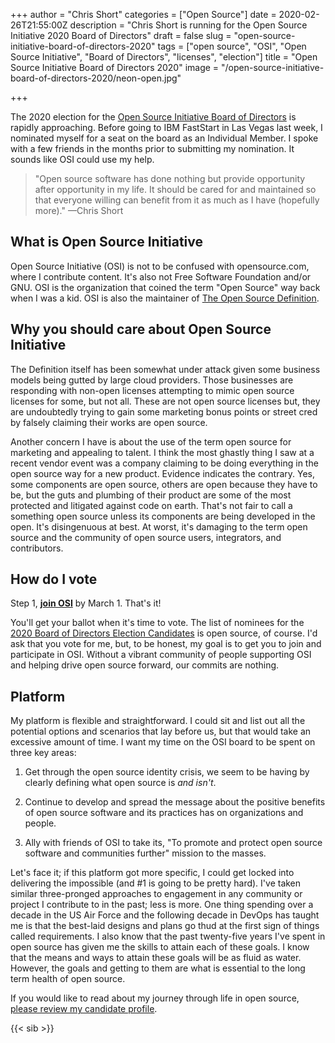 +++
author = "Chris Short"
categories = ["Open Source"]
date = 2020-02-26T21:55:00Z
description = "Chris Short is running for the Open Source Initiative 2020 Board of Directors"
draft = false
slug = "open-source-initiative-board-of-directors-2020"
tags = ["open source", "OSI", "Open Source Initiative", "Board of Directors", "licenses", "election"]
title = "Open Source Initiative Board of Directors 2020"
image = "/open-source-initiative-board-of-directors-2020/neon-open.jpg"

+++

The 2020 election for the [Open Source Initiative Board of Directors](https://wiki.opensource.org/bin/Main/OSI+Board+of+Directors/) is rapidly approaching. Before going to IBM FastStart in Las Vegas last week, I nominated myself for a seat on the board as an Individual Member. I spoke with a few friends in the months prior to submitting my nomination. It sounds like OSI could use my help.

> "Open source software has done nothing but provide opportunity after opportunity in my life. It should be cared for and maintained so that everyone willing can benefit from it as much as I have (hopefully more)." —Chris Short

## What is Open Source Initiative

Open Source Initiative (OSI) is not to be confused with opensource.com, where I contribute content. It's also not Free Software Foundation and/or GNU. OSI is the organization that coined the term "Open Source"
way back when I was a kid. OSI is also the maintainer of [The Open Source Definition](https://opensource.org/osd).

## Why you should care about Open Source Initiative

The Definition itself has been somewhat under attack given some business models being gutted by large cloud providers. Those businesses are responding with non-open licenses attempting to mimic open source licenses for some, but not all. These are not open source licenses but, they are undoubtedly trying to gain some marketing bonus points or street cred by falsely claiming their works are open source.

Another concern I have is about the use of the term open source for marketing and appealing to talent. I think the most ghastly thing I saw at a recent vendor event was a company claiming to be doing everything in the open source way for a new product. Evidence indicates the contrary. Yes, some components are open source, others are open because they have to be, but the guts and plumbing of their product are some of the most protected and litigated against code on earth. That's not fair to call a something open source unless its components are being developed in the open. It's disingenuous at best. At worst, it's damaging to the term open source and the community of open source users, integrators, and contributors.

## How do I vote

Step 1, [**join OSI**](https://opensource.org/join) by March 1. That's it!

You'll get your ballot when it's time to vote. The list of nominees for the [2020 Board of Directors Election Candidates](https://wiki.opensource.org/bin/Main/OSI+Board+of+Directors/Board+Member+Elections/2020+Individual+and+Affiliate+Elections/) is open source, of course. I'd ask that you vote for me, but, to be honest, my goal is to get you to join and participate in OSI. Without a vibrant community of people supporting OSI and helping drive open source forward, our commits are nothing.

## Platform

My platform is flexible and straightforward. I could sit and list out all the potential options and scenarios that lay before us, but that would take an excessive amount of time. I want my time on the OSI board to be spent on three key areas:

1. Get through the open source identity crisis, we seem to be having by clearly defining what open source is *and isn't*.

2. Continue to develop and spread the message about the positive benefits of open source software and its practices has on organizations and people.

3. Ally with friends of OSI to take its, "To promote and protect open source software and communities further" mission to the masses.

Let's face it; if this platform got more specific, I could get locked into delivering the impossible  (and #1 is going to be pretty hard). I've taken similar three-pronged approaches to engagement in any community or project I contribute to in the past; less is more. One thing spending over a decade in the US Air Force and the following decade in DevOps has taught me is that the best-laid designs and plans go thud at the first sign of things called requirements. I also know that the past twenty-five years I've spent in open source has given me the skills to attain each of these goals. I know that the means and ways to attain these goals will be as fluid as water. However, the goals and getting to them are what is essential to the long term health of open source.

If you would like to read about my journey through life in open source, [please review my candidate profile](https://wiki.opensource.org/bin/Main/OSI+Board+of+Directors/Board+Member+Elections/2020+Individual+and+Affiliate+Elections/Short2020).

{{< sib >}}
